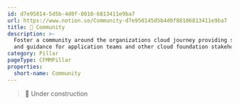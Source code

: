 ```yaml
---
id: d7e95814-5d5b-4d0f-8010-6813411e9ba7
url: https://www.notion.so/Community-d7e958145d5b4d0f80106813411e9ba7
title: 🙌 Community
description: >-
  Foster a community around the organizations cloud journey providing support
  and guidance for application teams and other cloud foundation stakeholders.
category: Pillar
pageType: CFMMPillar
properties:
  short-name: Community
---
```


> **🚧** Under construction
